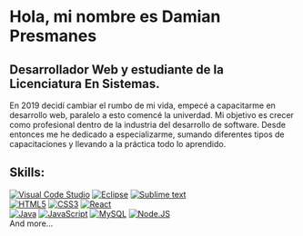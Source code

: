  # Hola, mi nombre es Damian Presmanes
 ## Desarrollador Web y estudiante de la Licenciatura En Sistemas. 

En 2019 decidí cambiar el rumbo de mi vida, empecé a capacitarme en desarrollo web, paralelo a esto comencé la univerdad. Mi objetivo es crecer como profesional dentro de la industria del desarrollo de software.
Desde entonces me he dedicado a especializarme, sumando diferentes tipos de capacitaciones y llevando a la práctica todo lo aprendido.

## Skills:
[![Visual Code Studio](https://img.shields.io/badge/Visual_Studio_Code-999999?style=for-the-badge&logo=visual-studio-code&logoColor=white&labelColor=101010)]()
[![Eclipse](https://img.shields.io/badge/Eclipse-FA7343?style=for-the-badge&logo=eclipse&logoColor=white&labelColor=101010)]()
[![Sublime text](https://img.shields.io/badge/Sublime_Text-1575F9?style=for-the-badge&logo=sublime-text&logoColor=white&labelColor=101010)]()
</br>
[![HTML5](https://img.shields.io/badge/HTML5-3DDC84?style=for-the-badge&logo=html5&logoColor=white&labelColor=101010)]()
[![CSS3](https://img.shields.io/badge/CSS-0095D5?style=for-the-badge&logo=css3&logoColor=white&labelColor=101010)]()
[![React](https://img.shields.io/badge/React-3DDC84?style=for-the-badge&logo=React&logoColor=white&labelColor=101010)]()
</br>
[![Java](https://img.shields.io/badge/Java-007396?style=for-the-badge&logo=java&logoColor=white&labelColor=101010)]()
[![JavaScript](https://img.shields.io/badge/JavaScript-F7DF1E?style=for-the-badge&logo=javascript&logoColor=white&labelColor=101010)]()
[![MySQL](https://img.shields.io/badge/MySQL-4479A1?style=for-the-badge&logo=mysql&logoColor=white&labelColor=101010)]()
[![Node.JS](https://img.shields.io/badge/Node.JS-339933?style=for-the-badge&logo=node.js&logoColor=white&labelColor=101010)]()
</br>
And more...
